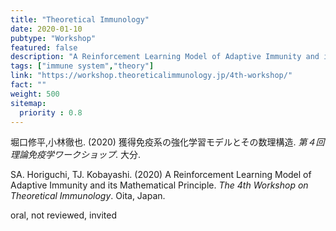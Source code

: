 ```yaml
---
title: "Theoretical Immunology"
date: 2020-01-10
pubtype: "Workshop"
featured: false
description: "A Reinforcement Learning Model of Adaptive Immunity and its Mathematical Principle"
tags: ["immune system","theory"]
link: "https://workshop.theoreticalimmunology.jp/4th-workshop/"
fact: ""
weight: 500
sitemap:
  priority : 0.8
---
```


堀口修平,小林徹也. (2020) 獲得免疫系の強化学習モデルとその数理構造. _第４回理論免疫学ワークショップ_. 大分.

SA. Horiguchi, TJ. Kobayashi. (2020) A Reinforcement Learning Model of Adaptive Immunity and its Mathematical Principle. _The 4th Workshop on Theoretical Immunology_. Oita, Japan.

oral, not reviewed, invited
